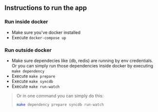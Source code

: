## Instructions to run the app

### Run inside docker

- Make sure you've docker installed
- Execute `docker-compose up`

### Run outside docker

- Make sure dependecies like (db, redis) are running by env credentials. Or you can simply run those dependencies inside docker by executing `make dependency`
- Execute `make prepare`
- Execute `make syncdb`
- Execute `make run-watch`

> Or in one command you can simply do this:
>
> ```bash
> make dependency prepare syncdb run-watch
> ```
